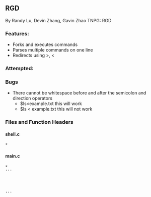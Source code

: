 ## RGD
By Randy Lu, Devin Zhang, Gavin Zhao
TNPG: RGD

### Features:
- Forks and executes commands
- Parses multiple commands on one line
- Redirects using >, <

### Attempted:

### Bugs
- There cannot be whitespace before and after the semicolon and direction operators
    - $ls<example.txt      this will work
    - $ls < example.txt    this will not work

### Files and Function Headers 
#### shell.c
    *
#### main.c
    *
    '''
    
    
    
    
    '''

  
